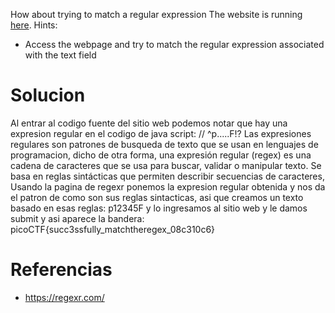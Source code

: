 How about trying to match a regular expression The website is running [here](http://saturn.picoctf.net:62593/).
Hints:
- Access the webpage and try to match the regular expression associated with the text field
# Solucion
Al entrar al codigo fuente del sitio web podemos notar que hay una expresion regular en el codigo de java script: // ^p.....F!?
Las expresiones regulares son patrones de busqueda de texto que se usan en lenguajes de programacion, dicho de otra forma, una expresión regular (regex) es una cadena de caracteres que se usa para buscar, validar o manipular texto. Se basa en reglas sintácticas que permiten describir secuencias de caracteres, Usando la pagina de regexr ponemos la expresion regular obtenida y nos da el patron de como son sus reglas sintacticas, asi que creamos un texto basado en esas reglas: p12345F y lo ingresamos al sitio web y le damos submit y asi aparece la bandera:
picoCTF{succ3ssfully_matchtheregex_08c310c6}

# Referencias
- https://regexr.com/